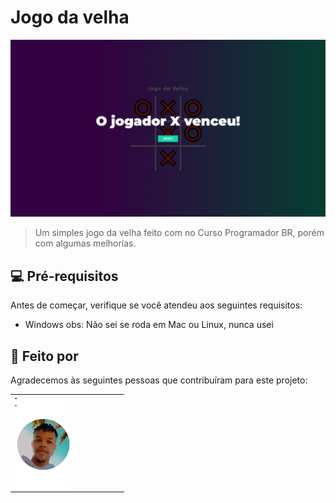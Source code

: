 # <b>Jogo da velha</b>

<img src="./examples/jogo.png" alt="Imagem do jogo">

> Um simples jogo da velha feito com no Curso Programador BR, porém com algumas melhorias.

## 💻 Pré-requisitos

Antes de começar, verifique se você atendeu aos seguintes requisitos:

- Windows
  obs: Não sei se roda em Mac ou Linux, nunca usei

## 🤝 Feito por

Agradecemos às seguintes pessoas que contribuíram para este projeto:

<table>
  <tr>
    <td align="center">
      <a href="#">
          <b>Thiago Luiz</b>
        <img align="top" alt="tago-pic" height="150" style="position: relative; right: 80px" src="https://github.com/eutago/eutago/blob/main/sla.png?raw=true">
        <sub>
        </sub>
      </a>
    </td>
</table>
